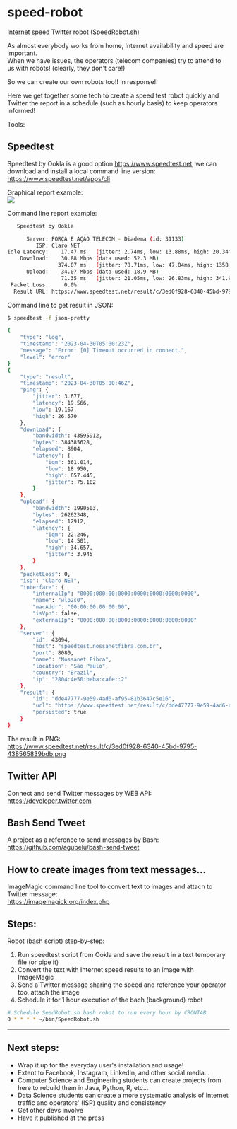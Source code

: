 # speed-robot
Internet speed Twitter robot (SpeedRobot.sh)

As almost everybody works from home, Internet availability and speed are important.<br>
When we have issues, the operators (telecom companies) try to attend to us with robots! (clearly, they don't care!)

So we can create our own robots too!! In response!!

Here we get together some tech to create a speed test robot quickly and Twitter the report in a schedule (such as hourly basis) to keep operators informed!

Tools:

## Speedtest

Speedtest by Ookla is a good option https://www.speedtest.net, we can download and install a local command line version:
https://www.speedtest.net/apps/cli

Graphical report example:<br>
![](https://www.speedtest.net/result/14675293137.png)

Command line report example:
```bash
   Speedtest by Ookla

      Server: FORÇA E AÇÃO TELECOM - Diadema (id: 31133)
         ISP: Claro NET
Idle Latency:    17.47 ms   (jitter: 2.74ms, low: 13.88ms, high: 20.34ms)
    Download:    30.88 Mbps (data used: 52.3 MB)                                                   
                374.07 ms   (jitter: 78.71ms, low: 47.04ms, high: 1358.62ms)
      Upload:    34.07 Mbps (data used: 18.9 MB)                                                   
                 71.35 ms   (jitter: 21.05ms, low: 26.83ms, high: 341.94ms)
 Packet Loss:     0.0%
  Result URL: https://www.speedtest.net/result/c/3ed0f928-6340-45bd-9795-438565839bdb
```

Command line to get result in JSON:

```bash
$ speedtest -f json-pretty

{
    "type": "log",
    "timestamp": "2023-04-30T05:00:23Z",
    "message": "Error: [0] Timeout occurred in connect.",
    "level": "error"
}
{
    "type": "result",
    "timestamp": "2023-04-30T05:00:46Z",
    "ping": {
        "jitter": 3.677,
        "latency": 19.566,
        "low": 19.167,
        "high": 26.570
    },
    "download": {
        "bandwidth": 43595912,
        "bytes": 384385628,
        "elapsed": 8904,
        "latency": {
            "iqm": 361.014,
            "low": 18.950,
            "high": 657.445,
            "jitter": 75.102
        }
    },
    "upload": {
        "bandwidth": 1990503,
        "bytes": 26262348,
        "elapsed": 12912,
        "latency": {
            "iqm": 22.246,
            "low": 14.501,
            "high": 34.657,
            "jitter": 3.945
        }
    },
    "packetLoss": 0,
    "isp": "Claro NET",
    "interface": {
        "internalIp": "0000:000:00:0000:0000:0000:0000:0000",
        "name": "wlp2s0",
        "macAddr": "00:00:00:00:00:00",
        "isVpn": false,
        "externalIp": "0000:000:00:0000:0000:0000:0000:0000"
    },
    "server": {
        "id": 43094,
        "host": "speedtest.nossanetfibra.com.br",
        "port": 8080,
        "name": "Nossanet Fibra",
        "location": "São Paulo",
        "country": "Brazil",
        "ip": "2804:4e50:beba:cafe::2"
    },
    "result": {
        "id": "dde47777-9e59-4ad6-af95-81b3647c5e16",
        "url": "https://www.speedtest.net/result/c/dde47777-9e59-4ad6-af95-81b3647c5e16",
        "persisted": true
    }
}

```

The result in PNG:<br>
https://www.speedtest.net/result/c/3ed0f928-6340-45bd-9795-438565839bdb.png

## Twitter API

Connect and send Twitter messages by WEB API:<br>
https://developer.twitter.com

## Bash Send Tweet

A project as a reference to send messages by Bash:<br>
https://github.com/agubelu/bash-send-tweet

## How to create images from text messages...

ImageMagic command line tool to convert text to images and attach to Twitter message:<br>
https://imagemagick.org/index.php

## Steps:

Robot (bash script) step-by-step:

1. Run speedtest script from Ookla and save the result in a text temporary file (or pipe it)
2. Convert the text with Internet speed results to an image with ImageMagic
3. Send a Twitter message sharing the speed and reference your operator too, attach the image
4. Schedule it for 1 hour execution of the bach (background) robot
```bash
# Schedule SeedRobot.sh bash robot to run every hour by CRONTAB
0 * * * * ~/bin/SpeedRobot.sh
```
---
## Next steps:

- Wrap it up for the everyday user's installation and usage!<br>
- Extent to Facebook, Instagram, LinkedIn, and other social media...<br>
- Computer Science and Engineering students can create projects from here to rebuild them in Java, Python, R, etc...<br>
- Data Science students can create a more systematic analysis of Internet traffic and operators' (ISP) quality and consistency
- Get other devs involve
- Have it published at the press
